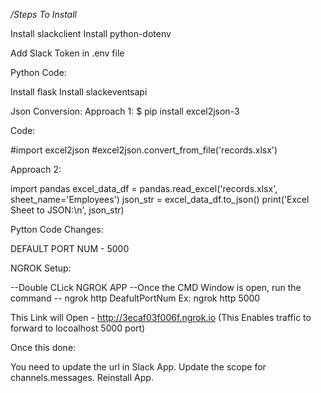 */Steps To Install*

Install slackclient
Install python-dotenv

Add Slack Token in .env file

Python Code:

Install flask
Install slackeventsapi

Json Conversion:
Approach 1:
$ pip install excel2json-3

Code:

#import excel2json
#excel2json.convert_from_file('records.xlsx')

Approach 2:

import pandas
excel_data_df = pandas.read_excel('records.xlsx', sheet_name='Employees')
json_str = excel_data_df.to_json()
print('Excel Sheet to JSON:\n', json_str)


 
Pytton Code Changes:

DEFAULT PORT NUM - 5000

NGROK Setup:

--Double CLick NGROK APP
--Once the CMD Window is open, run the command
-- ngrok http DeafultPortNum
        Ex: ngrok http 5000

This Link will Open - http://3ecaf03f006f.ngrok.io (This Enables traffic to forward to locoalhost 5000 port)

Once this done:

You need to update the url in Slack App.
Update the scope for channels.messages.
Reinstall App.



